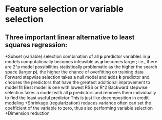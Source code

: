 # Feature selection or variable selection

## Three important linear alternative to least squares regression:
+Subset (variable) selection
	combination of all __p__ predictor variables in __p__ models
	computationally becomes infeasible as __p__ becomes larger; i.e., there are 2^p model possibilities
	statistically problematic as the higher the search space (larger __p__), the higher the chance of overfitting on training data
		Forward stepwise selection takes a null model and adds __k__ predictor and chooses the predictors that have the greatest additional improvement to model fit
			Best model is one with lowest RSS or R^2
		Backward stepwise selection takes a model with all __p__ predictors and removes them individually to find the least useful predictor
			This is just like decomposition in credit modeling
+Shrinkage (regularization)
	reduces variance
	often can set the coefficient of the variable to zero, thus also performing variable selection
+Dimension reduction
